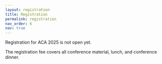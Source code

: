 ```yaml
---
layout: registration
title: Registration
permalink: registration
nav_order: 6
nav: true
---
```


Registration for ACA 2025 is not open yet. 

The registration fee covers all conference material, lunch, and conference dinner.

